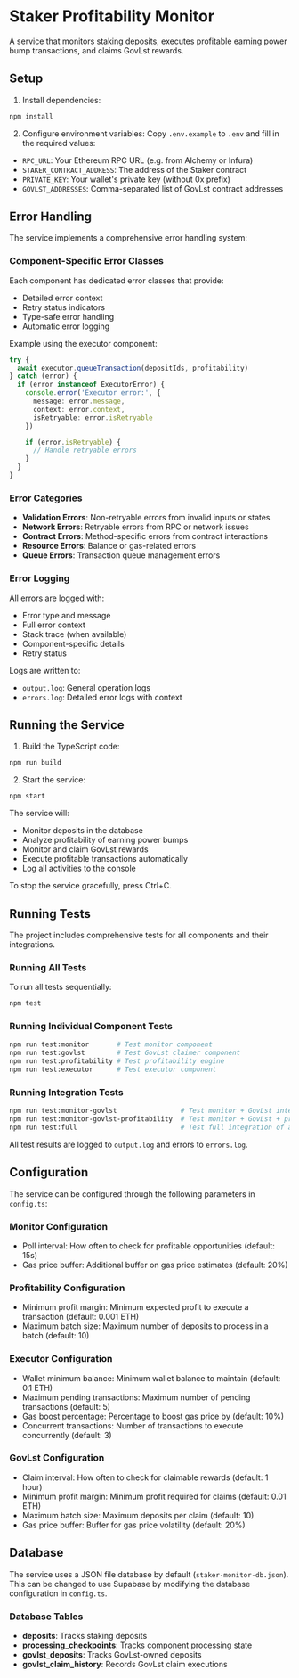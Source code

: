 # Staker Profitability Monitor

A service that monitors staking deposits, executes profitable earning power bump transactions, and claims GovLst rewards.

## Setup

1. Install dependencies:

```bash
npm install
```

2. Configure environment variables:
   Copy `.env.example` to `.env` and fill in the required values:

- `RPC_URL`: Your Ethereum RPC URL (e.g. from Alchemy or Infura)
- `STAKER_CONTRACT_ADDRESS`: The address of the Staker contract
- `PRIVATE_KEY`: Your wallet's private key (without 0x prefix)
- `GOVLST_ADDRESSES`: Comma-separated list of GovLst contract addresses

## Error Handling

The service implements a comprehensive error handling system:

### Component-Specific Error Classes

Each component has dedicated error classes that provide:
- Detailed error context
- Retry status indicators
- Type-safe error handling
- Automatic error logging

Example using the executor component:

```typescript
try {
  await executor.queueTransaction(depositIds, profitability)
} catch (error) {
  if (error instanceof ExecutorError) {
    console.error('Executor error:', {
      message: error.message,
      context: error.context,
      isRetryable: error.isRetryable
    })

    if (error.isRetryable) {
      // Handle retryable errors
    }
  }
}
```

### Error Categories

- **Validation Errors**: Non-retryable errors from invalid inputs or states
- **Network Errors**: Retryable errors from RPC or network issues
- **Contract Errors**: Method-specific errors from contract interactions
- **Resource Errors**: Balance or gas-related errors
- **Queue Errors**: Transaction queue management errors

### Error Logging

All errors are logged with:
- Error type and message
- Full error context
- Stack trace (when available)
- Component-specific details
- Retry status

Logs are written to:
- `output.log`: General operation logs
- `errors.log`: Detailed error logs with context

## Running the Service

1. Build the TypeScript code:

```bash
npm run build
```

2. Start the service:

```bash
npm start
```

The service will:

- Monitor deposits in the database
- Analyze profitability of earning power bumps
- Monitor and claim GovLst rewards
- Execute profitable transactions automatically
- Log all activities to the console

To stop the service gracefully, press Ctrl+C.

## Running Tests

The project includes comprehensive tests for all components and their integrations.

### Running All Tests

To run all tests sequentially:

```bash
npm test
```

### Running Individual Component Tests

```bash
npm run test:monitor       # Test monitor component
npm run test:govlst        # Test GovLst claimer component
npm run test:profitability # Test profitability engine
npm run test:executor      # Test executor component
```

### Running Integration Tests

```bash
npm run test:monitor-govlst                # Test monitor + GovLst integration
npm run test:monitor-govlst-profitability  # Test monitor + GovLst + profitability
npm run test:full                          # Test full integration of all components
```

All test results are logged to `output.log` and errors to `errors.log`.

## Configuration

The service can be configured through the following parameters in `config.ts`:

### Monitor Configuration
- Poll interval: How often to check for profitable opportunities (default: 15s)
- Gas price buffer: Additional buffer on gas price estimates (default: 20%)

### Profitability Configuration
- Minimum profit margin: Minimum expected profit to execute a transaction (default: 0.001 ETH)
- Maximum batch size: Maximum number of deposits to process in a batch (default: 10)

### Executor Configuration
- Wallet minimum balance: Minimum wallet balance to maintain (default: 0.1 ETH)
- Maximum pending transactions: Maximum number of pending transactions (default: 5)
- Gas boost percentage: Percentage to boost gas price by (default: 10%)
- Concurrent transactions: Number of transactions to execute concurrently (default: 3)

### GovLst Configuration
- Claim interval: How often to check for claimable rewards (default: 1 hour)
- Minimum profit margin: Minimum profit required for claims (default: 0.01 ETH)
- Maximum batch size: Maximum deposits per claim (default: 10)
- Gas price buffer: Buffer for gas price volatility (default: 20%)

## Database

The service uses a JSON file database by default (`staker-monitor-db.json`). This can be changed to use Supabase by modifying the database configuration in `config.ts`.

### Database Tables

- **deposits**: Tracks staking deposits
- **processing_checkpoints**: Tracks component processing state
- **govlst_deposits**: Tracks GovLst-owned deposits
- **govlst_claim_history**: Records GovLst claim executions
